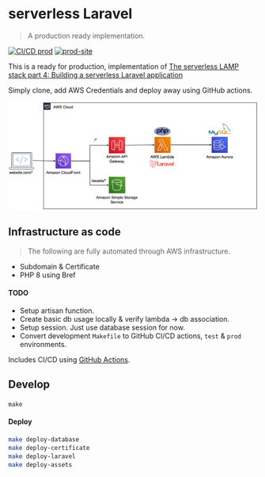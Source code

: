 #  serverless Laravel
> A production ready implementation.
 
[![CI/CD prod][cd_prod_badge]][cd_prod]
[![prod-site][prod_site_badge]][prod_site]

This is a ready for production, implementation of [The serverless LAMP stack part 4: Building a serverless Laravel application](https://aws.amazon.com/blogs/compute/the-serverless-lamp-stack-part-4-building-a-serverless-laravel-application/)

Simply clone, add AWS Credentials and deploy away using GitHub actions.

![alt text][design]

## Infrastructure as code 
> The following are fully automated through AWS infrastructure.
- Subdomain & Certificate
- PHP 8 using Bref

#### TODO
- Setup artisan function.
- Create basic db usage locally & verify lambda -> db association.
- Setup session. Just use database session for now.  
- Convert development `Makefile` to GitHub CI/CD actions, `test` & `prod` environments.

Includes CI/CD using [GitHub Actions][ci_cd].

## Develop
`make`

#### Deploy
```bash
make deploy-database
make deploy-certificate
make deploy-laravel
make deploy-assets
```

[bref]: https://bref.sh/
[ci_cd]: https://github.com/rdok/serverless-laravel/actions
[cd_prod_badge]: https://github.com/rdok/serverless-laravel/actions/workflows/deploy.yml/badge.svg?event=workflow_dispatch
[cd_prod]: https://github.com/rdok/serverless-laravel/actions/workflows/deploy.yml
[prod_site_badge]: https://img.shields.io/badge/prod-grey?style=flat-square&logo=heroku
[prod_site]: https://serverless-laravel-local.rdok.co.uk/
[design]: ./readme-design.png
